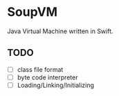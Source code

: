 # SoupVM

Java Virtual Machine written in Swift.

## TODO

- [ ] class file format
- [ ] byte code interpreter
- [ ] Loading/Linking/Initializing
